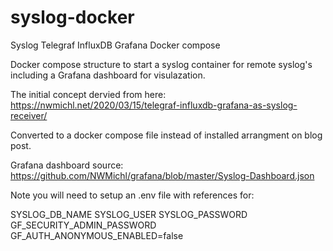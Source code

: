 # syslog-docker
Syslog Telegraf InfluxDB Grafana Docker compose

Docker compose structure to start a syslog container for remote syslog's including a Grafana dashboard for visulazation.

The initial concept dervied from here: https://nwmichl.net/2020/03/15/telegraf-influxdb-grafana-as-syslog-receiver/

Converted to a docker compose file instead of installed arrangment on blog post.

Grafana dashboard source: https://github.com/NWMichl/grafana/blob/master/Syslog-Dashboard.json

Note you will need to setup an .env file with references for:

SYSLOG_DB_NAME
SYSLOG_USER
SYSLOG_PASSWORD
GF_SECURITY_ADMIN_PASSWORD
GF_AUTH_ANONYMOUS_ENABLED=false
